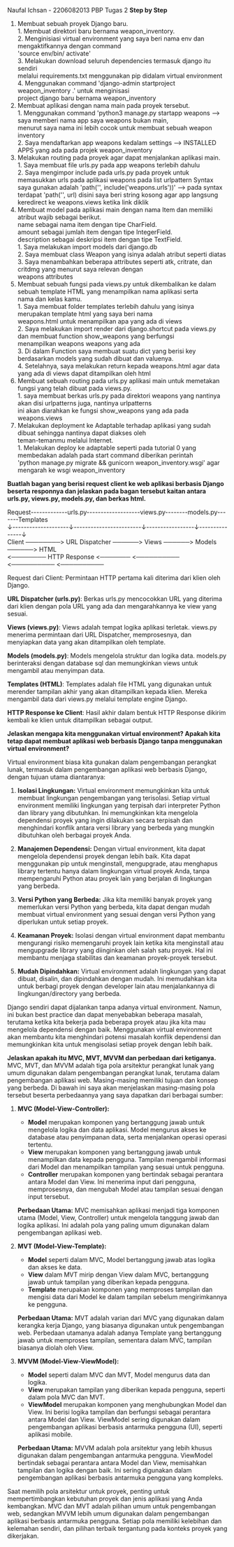 Naufal Ichsan - 2206082013 
PBP Tugas 2
**Step by Step**
1. Membuat sebuah proyek Django baru.  
        1. Membuat direktori baru bernama weapon_inventory.  
        2. Menginisiasi virtual environment yang saya beri nama env dan mengaktifkannya dengan command  
           'source env/bin/ activate'      
        3. Melakukan download seluruh dependencies termasuk django itu sendiri      
           melalui requirements.txt menggunakan pip didalam virtual environment     
        4. Menggunakan command 'django-admin startproject weapon_inventory .' untuk menginisasi      
           project django baru bernama weapon_inventory      
2. Membuat aplikasi dengan nama main pada proyek tersebut.     
        1. Menggunakan command 'python3 manage.py startapp weapons --> saya memberi nama app saya weapons bukan main,    
           menurut saya nama ini lebih cocok untuk membuat sebuah weapon inventory      
        2. Saya mendaftarkan app weapons kedalam settings --> INSTALLED APPS yang ada pada projek weapon_inventory     
3. Melakukan routing pada proyek agar dapat menjalankan aplikasi main.     
        1. Saya membuat file urls.py pada app weapons terlebih dahulu       
        2. Saya mengimpor include pada urls.py pada proyek untuk memasukkan urls pada aplikasi weapons pada list urlpattern
           Syntax saya gunakan adalah 'path('', include('weapons.urls'))' --> pada syntax terdapat 'path('', url) disini saya   beri string kosong agar app langsung keredirect ke weapons.views ketika link diklik   
4. Membuat model pada aplikasi main dengan nama Item dan memiliki atribut wajib sebagai berikut.   
   name sebagai nama item dengan tipe CharField.   
   amount sebagai jumlah item dengan tipe IntegerField.   
   description sebagai deskripsi item dengan tipe TextField.   
        1. Saya melakukan import models dari django.db   
        2. Saya membuat class Weapon yang isinya adalah atribut seperti diatas   
        3. Saya menambahkan beberapa attributes seperti atk, critrate, dan critdmg yang menurut saya relevan dengan     
           weapons attributes      
5. Membuat sebuah fungsi pada views.py untuk dikembalikan ke dalam sebuah template HTML yang menampilkan nama aplikasi serta     
   nama dan kelas kamu.    
        1. Saya membuat folder templates terlebih dahulu yang isinya merupakan template html yang saya beri nama    
           weapons.html untuk menampilkan apa yang ada di views    
        2. Saya melakukan import render dari django.shortcut pada views.py dan membuat function show_weapons yang berfungsi   
           menampilkan weapons weapons yang ada    
        3. Di dalam Function saya membuat suatu dict yang berisi key berdasarkan models yang sudah dibuat dan valuenya.   
        4. Setelahnya, saya melakukan return kepada weapons.html agar data yang ada di views dapat ditampilkan oleh html   
6. Membuat sebuah routing pada urls.py aplikasi main untuk memetakan fungsi yang telah dibuat pada views.py.   
        1. saya membuat berkas urls.py pada direktori weapons yang nantinya akan disi urlpatterns juga, nantinya urlpatterns    
           ini akan diarahkan ke fungsi show_weapons yang ada pada weapons.views   
7.  Melakukan deployment ke Adaptable terhadap aplikasi yang sudah dibuat sehingga nantinya dapat diakses oleh    
    teman-temanmu melalui Internet.   
        1. Melakukan deploy ke adaptable seperti pada tutorial 0 yang membedakan adalah pada start command diberikan perintah   
           'python manage.py migrate && gunicorn weapon_inventory.wsgi' agar mengarah ke wsgi weapon_inventory   

**Buatlah bagan yang berisi request client ke web aplikasi berbasis Django beserta responnya dan jelaskan pada bagan tersebut kaitan antara urls.py, views.py, models.py, dan berkas html.**        

   Request-------------urls.py-------------------views.py--------models.py-------Templates   
     ↓--------------------↓------------------------↓-----------------↓---------------↓     
   Client  ────────>   URL Dispatcher  ──────>   Views  ──────>   Models  ──────>   HTML   
          <────────  HTTP Response   <───────   <──────────   <──────────   <──────────   

Request dari Client: Permintaan HTTP pertama kali diterima dari klien oleh Django.   

**URL Dispatcher (urls.py)**: Berkas urls.py mencocokkan URL yang diterima dari klien dengan pola URL yang ada dan mengarahkannya ke view yang sesuai.

**Views (views.py)**: Views adalah tempat logika aplikasi terletak. views.py menerima permintaan dari URL Dispatcher, memprosesnya, dan menyiapkan data yang akan ditampilkan oleh template.

**Models (models.py)**: Models mengelola struktur dan logika data. models.py berinteraksi dengan database sql dan memungkinkan views untuk mengambil atau menyimpan data.

**Templates (HTML)**: Templates adalah file HTML yang digunakan untuk merender tampilan akhir yang akan ditampilkan kepada klien. Mereka mengambil data dari views.py melalui template engine Django.

**HTTP Response ke Client**: Hasil akhir dalam bentuk HTTP Response dikirim kembali ke klien untuk ditampilkan sebagai output.


**Jelaskan mengapa kita menggunakan virtual environment? Apakah kita tetap dapat membuat aplikasi web berbasis Django tanpa menggunakan virtual environment?**

Virtual environment biasa kita gunakan dalam pengembangan perangkat lunak, termasuk dalam pengembangan aplikasi web berbasis Django, dengan tujuan utama diantaranya:

1. **Isolasi Lingkungan:** Virtual environment memungkinkan kita untuk membuat lingkungan pengembangan yang terisolasi. Setiap virtual environment memiliki lingkungan yang terpisah dari interpreter Python dan library yang dibutuhkan. Ini memungkinkan kita mengelola dependensi proyek yang ingin dilakukan secara terpisah dan menghindari konflik antara versi library yang berbeda yang mungkin dibutuhkan oleh berbagai proyek Anda.

2. **Manajemen Dependensi:** Dengan virtual environment, kita dapat mengelola dependensi proyek dengan lebih baik. Kita dapat menggunakan pip untuk menginstall, mengupgrade, atau menghapus library tertentu hanya dalam lingkungan virtual proyek Anda, tanpa mempengaruhi Python atau proyek lain yang berjalan di lingkungan yang berbeda.

3. **Versi Python yang Berbeda:** Jika kita memiliki banyak proyek yang memerlukan versi Python yang berbeda, kita dapat dengan mudah membuat virtual environment yang sesuai dengan versi Python yang diperlukan untuk setiap proyek.

4. **Keamanan Proyek:** Isolasi dengan virtual environment dapat membantu mengurangi risiko memengaruhi proyek lain ketika kita menginstall atau mengupgrade library yang diinginkan oleh salah satu proyek. Hal ini membantu menjaga stabilitas dan keamanan proyek-proyek tersebut.

5. **Mudah Dipindahkan:** Virtual environment adalah lingkungan yang dapat dibuat, disalin, dan dipindahkan dengan mudah. Ini memudahkan kita untuk berbagi proyek dengan developer lain atau menjalankannya di lingkungan/directory yang berbeda.

Django sendiri dapat dijalankan tanpa adanya virtual environment. Namun, ini bukan best practice dan dapat menyebabkan beberapa masalah, terutama ketika kita bekerja pada beberapa proyek atau jika kita mau mengelola dependensi dengan baik. Menggunakan virtual environment akan membantu kita menghindari potensi masalah konflik dependensi dan memungkinkan kita untuk mengisolasi setiap proyek dengan lebih baik.


**Jelaskan apakah itu MVC, MVT, MVVM dan perbedaan dari ketiganya.**
MVC, MVT, dan MVVM adalah tiga pola arsitektur perangkat lunak yang umum digunakan dalam pengembangan perangkat lunak, terutama dalam pengembangan aplikasi web. Masing-masing memiliki tujuan dan konsep yang berbeda. Di bawah ini saya akan menjelaskan masing-masing pola tersebut beserta perbedaannya yang saya dapatkan dari berbagai sumber:

1. **MVC (Model-View-Controller):**
   - **Model** merupakan komponen yang bertanggung jawab untuk mengelola logika dan data aplikasi. Model mengurus akses ke database atau penyimpanan data, serta menjalankan operasi operasi tertentu.
   - **View** merupakan komponen yang bertanggung jawab untuk menampilkan data kepada pengguna. Tampilan mengambil informasi dari Model dan menampilkan tampilan yang sesuai untuk pengguna.
   - **Controller** merupakan komponen yang bertindak sebagai perantara antara Model dan View. Ini menerima input dari pengguna, memprosesnya, dan mengubah Model atau tampilan sesuai dengan input tersebut.

   **Perbedaan Utama:** MVC memisahkan aplikasi menjadi tiga komponen utama (Model, View, Controller) untuk mengelola tanggung jawab dan logika aplikasi. Ini adalah pola yang paling umum digunakan dalam pengembangan aplikasi web.

2. **MVT (Model-View-Template):**
   - **Model** seperti dalam MVC, Model bertanggung jawab atas logika dan akses ke data.
   - **View** dalam MVT mirip dengan View dalam MVC, bertanggung jawab untuk tampilan yang diberikan kepada pengguna.   
   - **Template** merupakan komponen yang memproses tampilan dan mengisi data dari Model ke dalam tampilan sebelum mengirimkannya ke pengguna.

   **Perbedaan Utama:** MVT adalah varian dari MVC yang digunakan dalam kerangka kerja Django, yang biasanya digunakan untuk pengembangan web. Perbedaan utamanya adalah adanya Template yang bertanggung jawab untuk memproses tampilan, sementara dalam MVC, tampilan biasanya diolah oleh View.

3. **MVVM (Model-View-ViewModel):**
   - **Model** seperti dalam MVC dan MVT, Model mengurus data dan logika.
   - **View** merupakan tampilan yang diberikan kepada pengguna, seperti dalam pola MVC dan MVT.
   - **ViewModel** merupakan komponen yang menghubungkan Model dan View. Ini berisi logika tampilan dan berfungsi sebagai perantara antara Model dan View. ViewModel sering digunakan dalam pengembangan aplikasi berbasis antarmuka pengguna (UI), seperti aplikasi mobile.

   **Perbedaan Utama:** MVVM adalah pola arsitektur yang lebih khusus digunakan dalam pengembangan antarmuka pengguna. ViewModel bertindak sebagai perantara antara Model dan View, memisahkan tampilan dan logika dengan baik. Ini sering digunakan dalam pengembangan aplikasi berbasis antarmuka pengguna yang kompleks.

Saat memilih pola arsitektur untuk proyek, penting untuk mempertimbangkan kebutuhan proyek dan jenis aplikasi yang Anda kembangkan. MVC dan MVT adalah pilihan umum untuk pengembangan web, sedangkan MVVM lebih umum digunakan dalam pengembangan aplikasi berbasis antarmuka pengguna. Setiap pola memiliki kelebihan dan kelemahan sendiri, dan pilihan terbaik tergantung pada konteks proyek yang dikerjakan.

